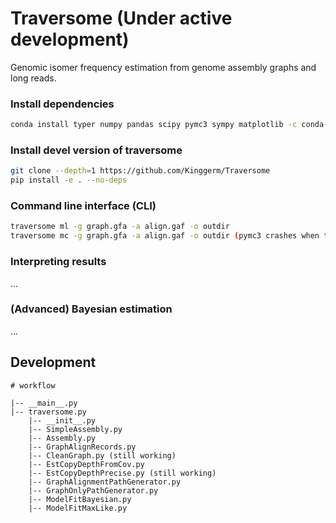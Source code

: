

# Traversome (Under active development)
Genomic isomer frequency estimation from genome assembly graphs and long reads.


### Install dependencies
```bash
conda install typer numpy pandas scipy pymc3 sympy matplotlib -c conda-forge
```

### Install devel version of traversome
```bash
git clone --depth=1 https://github.com/Kinggerm/Traversome
pip install -e . --no-deps
```

### Command line interface (CLI)

```bash
traversome ml -g graph.gfa -a align.gaf -o outdir
traversome mc -g graph.gfa -a align.gaf -o outdir (pymc3 crashes when the graph becomes complicated)
```

### Interpreting results
...


### (Advanced) Bayesian estimation
...


## Development

```
# workflow

|-- __main__.py
|-- traversome.py
    |-- __init__.py
    |-- SimpleAssembly.py
    |-- Assembly.py
    |-- GraphAlignRecords.py
    |-- CleanGraph.py (still working)
    |-- EstCopyDepthFromCov.py
    |-- EstCopyDepthPrecise.py (still working)
    |-- GraphAlignmentPathGenerator.py
    |-- GraphOnlyPathGenerator.py
    |-- ModelFitBayesian.py
    |-- ModelFitMaxLike.py
